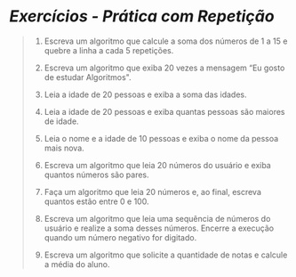 # _Exercícios - Prática com Repetição_

> 1. Escreva um algoritmo que calcule a soma dos números de 1 a 15 e quebre a linha a cada 5 repetições.
> 
> 2. Escreva um algoritmo que exiba 20 vezes a mensagem “Eu gosto de estudar Algoritmos".
> 
> 3. Leia a idade de 20 pessoas e exiba a soma das idades.
> 
> 4. Leia a idade de 20 pessoas e exiba quantas pessoas são maiores de idade.
>
> 5. Leia o nome e a idade de 10 pessoas e exiba o nome da pessoa mais nova.
>
> 6. Escreva um algoritmo que leia 20 números do usuário e exiba quantos números são pares.
>
> 7. Faça um algoritmo que leia 20 números e, ao final, escreva quantos estão entre 0 e 100.
>
> 8. Escreva um algoritmo que leia uma sequência de números do usuário e realize a soma desses números. Encerre a execução quando um número negativo for digitado.
>
> 9. Escreva um algoritmo que solicite a quantidade de notas e calcule a média do aluno.
 
